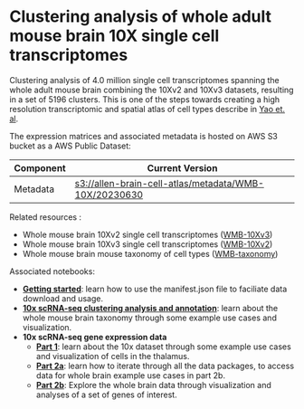 # Clustering analysis of whole adult mouse brain 10X single cell transcriptomes

Clustering analysis of 4.0 million single cell transcriptomes spanning the whole adult mouse brain combining the 10Xv2 and 10Xv3 datasets, resulting in a set of 5196 clusters.
This is one of the steps towards creating a high resolution transcriptomic and spatial atlas of cell types describe in [Yao et. al](https://www.biorxiv.org/content/10.1101/2023.03.06.531121v1).

The expression matrices and associated metadata is hosted on AWS S3 bucket as a AWS Public Dataset:

| Component | Current Version |
|---|--|
| Metadata | [s3://allen-brain-cell-atlas/metadata/WMB-10X/20230630](https://allen-brain-cell-atlas.s3.us-west-2.amazonaws.com/index.html#metadata/WMB-10X/20230630/) |

Related resources :
* Whole mouse brain 10Xv2 single cell transcriptomes ([WMB-10Xv3](WMB-10Xv3.md))
* Whole mouse brain 10Xv3 single cell transcriptomes ([WMB-10Xv2](WMB-10Xv2.md))
* Whole mouse brain mouse taxonomy of cell types ([WMB-taxonomy](WMB-taxonomy.md))

Associated notebooks:
* [**Getting started**](notebooks/getting_started.ipynb): learn how to use the manifest.json file to faciliate data download and usage.
* [**10x scRNA-seq clustering analysis and annotation**](notebooks/cluster_annotation_tutorial.ipynb): learn about the whole mouse brain taxonomy through some example use cases and visualization.
* **10x scRNA-seq gene expression data**
  * [**Part 1**](notebooks/10x_snRNASeq_tutorial_part_1.ipynb): learn about the 10x dataset through some example use cases and visualization of cells in the thalamus.
  * [**Part 2a**](notebooks/10x_snRNASeq_tutorial_part_2a.ipynb): learn how to iterate through all the data packages, to access data for whole brain example use cases in part 2b.
  * [**Part 2b**](notebooks/10x_snRNASeq_tutorial_part_2b.ipynb): Explore the whole brain data through visualization and analyses of a set of genes of interest.
